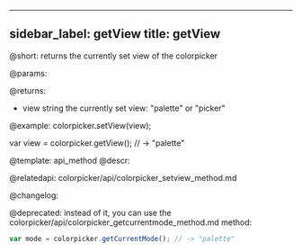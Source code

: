
---
sidebar_label: getView
title: getView
---          

@short: returns the currently set view of the colorpicker


@params:


@returns:
- view    string   the currently set view: "palette" or "picker"


@example:
colorpicker.setView(view);

var view = colorpicker.getView();
// -> "palette"


@template: api_method
@descr:



@relatedapi:
colorpicker/api/colorpicker_setview_method.md


@changelog:

@deprecated: instead of it, you can use the colorpicker/api/colorpicker_getcurrentmode_method.md method:

~~~js
var mode = colorpicker.getCurrentMode(); // -> "palette"
~~~